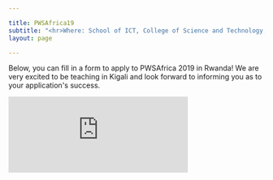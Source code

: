 ```yaml
---

title: PWSAfrica19
subtitle: "<hr>Where: School of ICT, College of Science and Technology, University of Rwanda.<br> <br> When: August 19 - 30 2019."
layout: page

---
```


Below, you can fill in a form to apply to PWSAfrica 2019 in Rwanda! We are very excited to be teaching in Kigali and look forward to informing you as to your application's success.

<iframe src= "https://forms.office.com/Pages/ResponsePage.aspx?id=KVxybjp2UE-B8i4lTwEzyA6BVjBYVUBDn5Hl7JJYk49UMjE4WjZRRTYwSzlXOFZGREtHSFJFMVFMUS4u&embed=true" frameborder= "0" marginwidth= "0" marginheight= "0" style= "border: none; max-width:100%; min-width: 70%; max-height:100vh; padding: 0 auto" allowfullscreen webkitallowfullscreen mozallowfullscreen msallowfullscreen></iframe>
